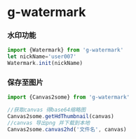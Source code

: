 

# g-watermark

### 水印功能

```javascript
import {Watermark} from 'g-watermark'
let nickName='user007'
Watermark.init(nickName)
```

### 保存至图片

```javascript
import {Canvas2some} from 'g-watermark'

//获取canvas 得base64缩略图 
Canvas2some.getHdThumbnail(canvas)
//canvas 导出png 并下载到本地
Canvas2some.canvas2hd('文件名', canvas)
```
